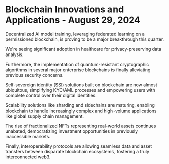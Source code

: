 # Blockchain Innovations and Applications - August 29, 2024

Decentralized AI model training, leveraging federated learning on a permissioned blockchain, is proving to be a major breakthrough this quarter.

We're seeing significant adoption in healthcare for privacy-preserving data analysis.

Furthermore, the implementation of quantum-resistant cryptographic algorithms in several major enterprise blockchains is finally alleviating previous security concerns.

Self-sovereign identity (SSI) solutions built on blockchain are now almost ubiquitous, simplifying KYC/AML processes and empowering users with complete control over their digital identities.

Scalability solutions like sharding and sidechains are maturing, enabling blockchain to handle increasingly complex and high-volume applications like global supply chain management.

The rise of fractionalized NFTs representing real-world assets continues unabated, democratizing investment opportunities in previously inaccessible markets.

Finally, interoperability protocols are allowing seamless data and asset transfers between disparate blockchain ecosystems, fostering a truly interconnected web3.
